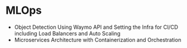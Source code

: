 # MLOps
- Object Detection Using Waymo API and Setting the Infra for CI/CD including Load Balancers and Auto Scaling
- Microservices Architecture with Containerization and Orchestration